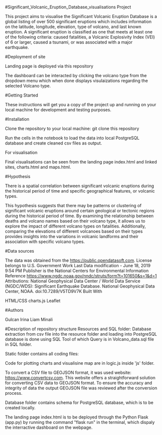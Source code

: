 #Significant_Volcanic_Eruption_Database_visualisations Project

This project aims to visualise the Significant Volcanic Eruption Database is a global listing of over 500 significant eruptions which includes information on the latitude, longitude, elevation, type of volcano, and last known eruption. A significant eruption is classified as one that meets at least one of the following criteria: caused fatalities, a Volcanic Explosivity Index (VEI) of 6 or larger, caused a tsunami, or was associated with a major earthquake.


#Deployment of site

Landing page is deployed via this repository

The dashboard can be interacted by clicking the volcano type from the dropdown menu which when done displays visulaizations regarding the selected Volcano type.

#Getting Started

These instructions will get you a copy of the project up and running on your local machine for development and testing purposes.


#Installation

Clone the repository to your local machine:
git clone this repository



Run the cells in the notebook to load the data into local PostgreSQL database and create cleaned csv files as output.

For visualisation

Final visualisations can be seen from the landing page index.html and linked sites, charts.html and maps.html.

#Hypothesis

There is a spatial correlation between significant volcanic eruptions during the historical period of time and specific geographical features, or volcanic types.

This hypothesis suggests that there may be patterns or clustering of significant volcanic eruptions around certain geological or tectonic regions during the historical period of time. By examining the relationship between deaths and volcano names based on their volcano type, it allows us to explore the impact of different volcano types on fatalities. Additionally, comparing the elevations of different volcanoes based on their types provides insights into the variations in volcanic landforms and their association with specific volcano types.

#Data sources

The data was obtained from the https://public.opendatasoft.com. 
License belongs to U.S. Government Work
Last Data modification - June 18, 2019 9:54 PM
Publisher is the National Centers for Environmental Information
Reference https://www.ngdc.noaa.gov/nndc/struts/form?t=101650&s=1&d=1
Attributions: National Geophysical Data Center / World Data Service (NGDC/WDS): Significant Earthquake Database. National Geophysical Data Center, NOAA. doi:10.7289/V5TD9V7K
Built With


HTML/CSS
charts.js
Leaflet

#Authors

Gulcan 
Irina 
Liam 
Minali  

#Description of repository structure
Resources and  SQL folder:
Database extraction from csv file into the resource folder and loading into PostgreSQL database is done using SQL Tool of which Query is in Volcano_data.sql file in SQL folder.

Static folder contains all coding files:

Code for plotting charts and visualisine map are in logic.js inside 'js' folder.

To convert a CSV file to GEOJSON format, it was used  website: https://www.convertcsv.com. This website offers a straightforward solution for converting CSV data to GEOJSON format. To ensure the accuracy and integrity of data the output GEOJSON file was reviewed after the conversion process.

Database folder contains schema for PostgreSQL database, which is to be created locally.

The landing page index.html is to be deployed through the Python Flask (app.py) by running the command "flask run" in the terminal, which dispaly the interractive dashboard on the webpage.  

